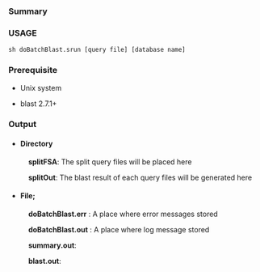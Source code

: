 ### Summary

### USAGE
```
sh doBatchBlast.srun [query file] [database name]
```

### Prerequisite
* Unix system

* blast 2.7.1+

### Output
  * #### Directory
  &nbsp;&nbsp;&nbsp;&nbsp;
  &nbsp;&nbsp;&nbsp;&nbsp;  **splitFSA**: The split query files will be placed here

  &nbsp;&nbsp;&nbsp;&nbsp;
  &nbsp;&nbsp;&nbsp;&nbsp;  **splitOut**: The blast result of each query files will be generated here

  * #### File;
  &nbsp;&nbsp;&nbsp;&nbsp;
  &nbsp;&nbsp;&nbsp;&nbsp; **doBatchBlast.err** : A place where error messages stored

  &nbsp;&nbsp;&nbsp;&nbsp;
  &nbsp;&nbsp;&nbsp;&nbsp; **doBatchBlast.out** : A place where log message stored

  &nbsp;&nbsp;&nbsp;&nbsp;
  &nbsp;&nbsp;&nbsp;&nbsp; **summary.out**:

  &nbsp;&nbsp;&nbsp;&nbsp;
  &nbsp;&nbsp;&nbsp;&nbsp; **blast.out**:
